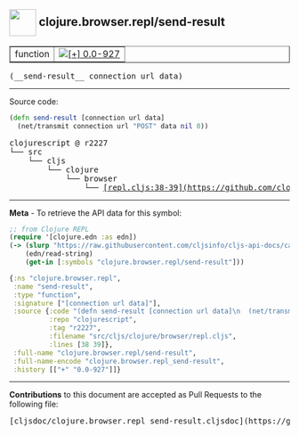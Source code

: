 ## <img width="48px" valign="middle" src="http://i.imgur.com/Hi20huC.png"> clojure.browser.repl/send-result

 <table border="1">
<tr>

<td>function</td>
<td><a href="https://github.com/cljsinfo/cljs-api-docs/tree/0.0-927"><img valign="middle" alt="[+] 0.0-927" src="https://img.shields.io/badge/+-0.0--927-lightgrey.svg"></a> </td>
</tr>
</table>

 <samp>
(__send-result__ connection url data)<br>
</samp>

---





Source code:

```clj
(defn send-result [connection url data]
  (net/transmit connection url "POST" data nil 0))
```

 <pre>
clojurescript @ r2227
└── src
    └── cljs
        └── clojure
            └── browser
                └── <ins>[repl.cljs:38-39](https://github.com/clojure/clojurescript/blob/r2227/src/cljs/clojure/browser/repl.cljs#L38-L39)</ins>
</pre>


---

__Meta__ - To retrieve the API data for this symbol:

```clj
;; from Clojure REPL
(require '[clojure.edn :as edn])
(-> (slurp "https://raw.githubusercontent.com/cljsinfo/cljs-api-docs/catalog/cljs-api.edn")
    (edn/read-string)
    (get-in [:symbols "clojure.browser.repl/send-result"]))
```

```clj
{:ns "clojure.browser.repl",
 :name "send-result",
 :type "function",
 :signature ["[connection url data]"],
 :source {:code "(defn send-result [connection url data]\n  (net/transmit connection url \"POST\" data nil 0))",
          :repo "clojurescript",
          :tag "r2227",
          :filename "src/cljs/clojure/browser/repl.cljs",
          :lines [38 39]},
 :full-name "clojure.browser.repl/send-result",
 :full-name-encode "clojure.browser.repl_send-result",
 :history [["+" "0.0-927"]]}

```

---

__Contributions__ to this document are accepted as Pull Requests to the following file:

 <pre>
[cljsdoc/clojure.browser.repl_send-result.cljsdoc](https://github.com/cljsinfo/cljs-api-docs/blob/master/cljsdoc/clojure.browser.repl_send-result.cljsdoc)
</pre>

